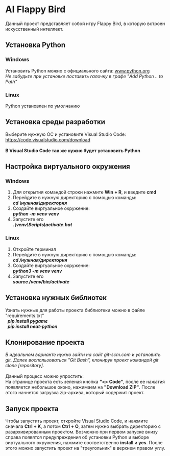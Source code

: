 # AI Flappy Bird
Данный проект представляет собой игру Flappy Bird, в которую встроен искусственный интеллект.
## Установка Python
### Windows
Установить Python можно с официального сайта: www.python.org <br> <i> Не забудьте при установке поставить галочку
в графе "Add Python .. to Path" </i>
### Linux
Python установлен по умолчанию

## Установка среды разработки
Выберите нужную ОС и установите Visual Studio Code: <br>
https://code.visualstudio.com/download
<br><br>
<b>В Visual Studio Code так же нужно будет установить Python</b>

## Настройка виртуального окружения
### Windows
1. Для открытия командой строки нажмите <b>Win + R</b>, и введите <b>cmd</b>
2. Перейдите в нужную директорию с помощью команды: <br>
<i><b> cd \нужная\директория </b></i>
3. Создайте виртуальное окружение: <br>
<i><b> python -m venv venv </b></i>
4. Запустите его <br>
<i><b> .\venv\Scripts\activate.bat </b></i>
### Linux
1. Откройте терминал
2. Перейдите в нужную директорию с помощью команды: <br>
<i><b> cd /нужная/директория </b></i>
3. Создайте виртуальное окружение: <br>
<i><b> python3 -m venv venv </b></i>
4. Запустите его <br>
<i><b> source /venv/bin/activate </b></i>

## Установка нужных библиотек
Узнать нужные для работы проекта библиотеки можно в файле "requirements.txt" <br>
&nbsp;<b><i> pip install pygame </i></b> <br>
&nbsp;<b><i> pip install neat-python </i></b>

## Клонирование проекта
<i>В идеальном варианте нужно зайти на сайт git-scm.com и установить git. Далее воспользоваться "Git Bash", клонируя проект командой git clone [repository].</i>
<br><br>
Данный процесс можно упростить: <br>
На странице проекта есть зеленая кнопка <b>"<> Code"</b>, после ее нажатия появляется небольшое оконо, нажимаем на <b>"Download ZIP"</b>. После этого начнется загрузка zip-архива, который содержит проект.

## Запуск проекта
Чтобы запустить проект, откройте Visual Studio Code, и нажмите сначала <b>Ctrl + K</b>, а потом <b>Ctrl + O</b>, затем нужно выбрать директорию с разархивированным проектом.
Возможно при первом запуске внизу справа появятся предупреждения об установки Python и выборе виртуального окружения, нажмите соответственно <b>install</b> и <b>yes</b>. После этого можно запустить проект на "треугольник" в верхнем правом углу.

